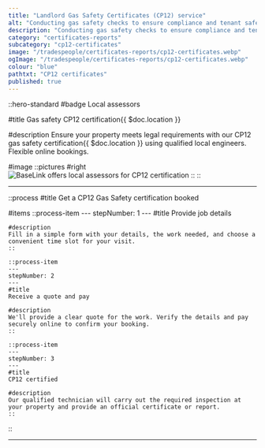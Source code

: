 ```yaml
---
title: "Landlord Gas Safety Certificates (CP12) service"
alt: "Conducting gas safety checks to ensure compliance and tenant safety"
description: "Conducting gas safety checks to ensure compliance and tenant safety"
category: "certificates-reports"
subcategory: "cp12-certificates"
image: "/tradespeople/certificates-reports/cp12-certificates.webp"
ogImage: "/tradespeople/certificates-reports/cp12-certificates.webp"
colour: "blue"
pathtxt: "CP12 certificates"
published: true
---
```


::hero-standard
#badge
Local assessors

#title
Gas safety CP12 certification{{ $doc.location }}

#description
Ensure your property meets legal requirements with our CP12 gas safety certification{{ $doc.location }} using qualified local engineers. Flexible online bookings.

#image
    ::pictures
    #right
    ![BaseLink offers local assessors for CP12 certification](/tradespeople/certificates-reports/cp12-certificates.webp)
    ::
::

---

::process
#title
Get a CP12 Gas Safety certification booked

#items
    ::process-item
    ---
    stepNumber: 1
    ---
    #title
    Provide job details

    #description
    Fill in a simple form with your details, the work needed, and choose a convenient time slot for your visit.
    ::
    
    ::process-item
    ---
    stepNumber: 2
    ---
    #title
    Receive a quote and pay

    #description
    We'll provide a clear quote for the work. Verify the details and pay securely online to confirm your booking.
    ::

    ::process-item
    ---
    stepNumber: 3
    ---
    #title
    CP12 certified

    #description
    Our qualified technician will carry out the required inspection at your property and provide an official certificate or report.
    ::
::

---
